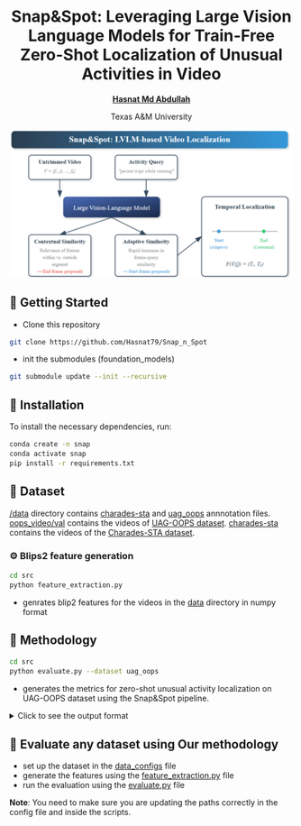 <div align="center">

# Snap&Spot: Leveraging Large Vision Language Models for Train-Free Zero-Shot Localization of Unusual Activities in Video
[**Hasnat Md Abdullah**](https://github.com/Hasnat79)

Texas A&M University

</div>

<!-- ## 📜 Abstract -->


<div align="center">
  <img src="Figure/overview.png" alt="example" width="700"/>
</div>

## 🔧 Getting Started
- Clone this repository
```bash
git clone https://github.com/Hasnat79/Snap_n_Spot
```
- init the submodules (foundation_models)
```bash
git submodule update --init --recursive
```
## 🚀 Installation

To install the necessary dependencies, run:

```bash
conda create -n snap
conda activate snap
pip install -r requirements.txt
```


## 📂 Dataset


[/data](data) directory contains [charades-sta](data/charades-sta/charades_test.json) and [uag_oops](data/uag_oops_charades_format.json) annnotation files. [oops_video/val](data/oops_video/val) contains the videos of [UAG-OOPS dataset](https://huggingface.co/datasets/hasnat79/ual_bench). [charades-sta](data/charades-sta) contains the videos of the [Charades-STA dataset](https://huggingface.co/datasets/hasnat79/ual_bench). 


### ⚙️ Blips2 feature generation
```bash 
cd src
python feature_extraction.py 
```
- genrates blip2 features for the videos in the [data](data) directory in numpy format


## 🧠 Methodology
```bash 
cd src
python evaluate.py --dataset uag_oops
```
- generates the metrics for zero-shot unusual activity localization on UAG-OOPS dataset using the Snap&Spot pipeline.
<details>
  <summary> Click to see the output format </summary>
  
  Expected output format:
  ```bash 
  R@0.3: 0.6620967741935484
  R@0.5: 0.49489247311827955
  R@0.7: 0.23951612903225805
  ```
 </details>


## 📝 Evaluate any dataset using Our methodology
- set up the dataset in the [data_configs](src/data_configs.py) file
- generate the features using the [feature_extraction.py](src/feature_extraction.py) file
- run the evaluation using the [evaluate.py](src/evaluate.py) file

**Note**: You need to make sure you are updating the paths correctly in the config file and inside the scripts.





